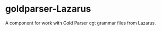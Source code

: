 goldparser-Lazarus
==================

A component for work with Gold Parser cgt grammar files from Lazarus.
